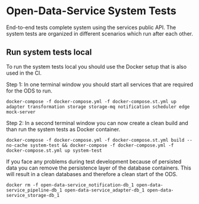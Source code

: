 # Open-Data-Service System Tests
End-to-end tests complete system using the services public API.
The system tests are organized in different scenarios which run after each other.

## Run system tests local

To run the system tests local you should use the Docker setup that is also used in the CI.

Step 1:
In one terminal window you should start all services that are required for the ODS to run. 

```
docker-compose -f docker-compose.yml -f docker-compose.st.yml up  adapter transformation storage storage-mq notification scheduler edge mock-server
```

Step 2:
In a second terminal window you can now create a clean build and than run the system tests as Docker container.

```
docker-compose -f docker-compose.yml -f docker-compose.st.yml build --no-cache system-test && docker-compose -f docker-compose.yml -f docker-compose.st.yml up system-test
```

If you face any problems during test development because of persisted data you can remove the persistence layer of the database containers. 
This will result in a clean databases and therefore a clean start of the ODS.

```
docker rm -f open-data-service_notification-db_1 open-data-service_pipeline-db_1 open-data-service_adapter-db_1 open-data-service_storage-db_1
```